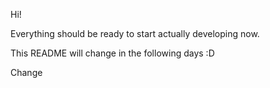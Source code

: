 Hi!

Everything should be ready to start actually developing now.

This README will change in the following days :D

Change

